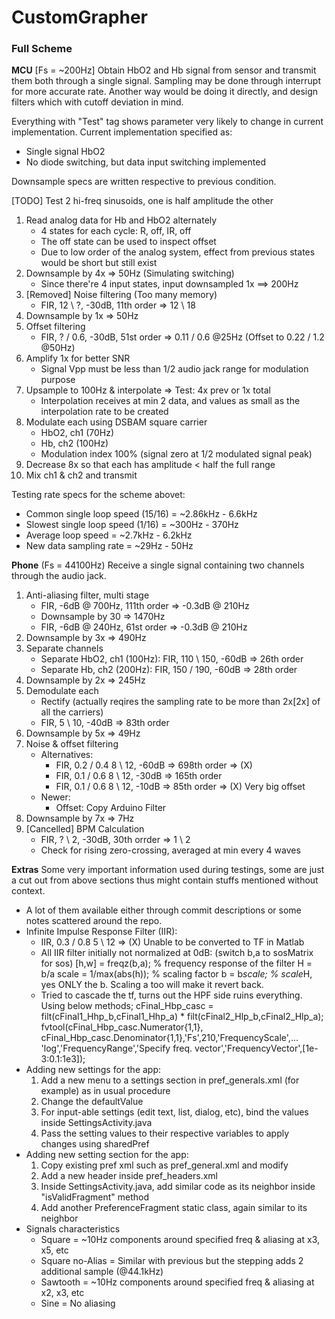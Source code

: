 # CustomGrapher
### Full Scheme
**MCU** [Fs = ~200Hz]
Obtain HbO2 and Hb signal from sensor and transmit them both through a single signal.
Sampling may be done through interrupt for more accurate rate. Another way would be
doing it directly, and design filters which with cutoff deviation in mind.

Everything with "Test" tag shows parameter very likely to change in current implementation.
Current implementation specified as:

   - Single signal HbO2
   - No diode switching, but data input switching implemented
   
Downsample specs are written respective to previous condition.

[TODO] Test 2 hi-freq sinusoids, one is half amplitude the other

1. Read analog data for Hb and HbO2 alternately
   - 4 states for each cycle: R, off, IR, off
   - The off state can be used to inspect offset
   - Due to low order of the analog system, effect from
	 previous states would be short but still exist
2. Downsample by 4x => 50Hz (Simulating switching)
   - Since there're 4 input states, input downsampled 1x ==> 200Hz
3. [Removed] Noise filtering (Too many memory)
   - FIR, 12 \ ?, -30dB, 11th order => 12 \ 18
4. Downsample by 1x => 50Hz
4. Offset filtering
   - FIR, ? / 0.6, -30dB, 51st order => 0.11 / 0.6  @25Hz (Offset to 0.22 / 1.2 @50Hz)
5. Amplify 1x for better SNR
   - Signal Vpp must be less than 1/2 audio jack range for modulation purpose
6. Upsample to 100Hz & interpolate => Test: 4x prev or 1x total
   - Interpolation receives at min 2 data, and values as small as
     the interpolation rate to be created
6. Modulate each using DSBAM square carrier
   - HbO2, ch1 (70Hz)
   - Hb,   ch2 (100Hz)
   - Modulation index 100% (signal zero at 1/2 modulated signal peak)
7. Decrease 8x so that each has amplitude < half the full range
8. Mix ch1 & ch2 and transmit

Testing rate specs for the scheme abovet:
   
   - Common single loop speed (15/16) = ~2.86kHz - 6.6kHz
   - Slowest single loop speed (1/16) = ~300Hz - 370Hz
   - Average loop speed = ~2.7kHz - 6.2kHz
   - New data sampling rate = ~29Hz - 50Hz
   
**Phone** (Fs = 44100Hz)
Receive a single signal containing two channels through the audio jack.
1. Anti-aliasing filter, multi stage
   - FIR, -6dB @ 700Hz, 111th order => -0.3dB @ 210Hz
   - Downsample by 30 => 1470Hz
   - FIR, -6dB @ 240Hz, 61st order => -0.3dB @ 210Hz
1. Downsample by 3x => 490Hz
2. Separate channels
   - Separate HbO2, ch1 (100Hz): FIR, 110 \ 150, -60dB => 26th order
   - Separate Hb,   ch2 (200Hz): FIR, 150 / 190, -60dB => 28th order
3. Downsample by 2x => 245Hz
4. Demodulate each
   - Rectify (actually reqires the sampling rate to be more than 2x[2x] of all the carriers)
   - FIR, 5 \ 10, -40dB => 83th order
5. Downsample by 5x => 49Hz
6. Noise & offset filtering
   - Alternatives:
     - FIR, 0.2 / 0.4 8 \ 12, -60dB => 698th order => (X)
     - FIR, 0.1 / 0.6 8 \ 12, -30dB => 165th order
	 - FIR, 0.1 / 0.6 8 \ 12, -10dB => 85th order  => (X) Very big offset
   - Newer:
     - Offset: Copy Arduino Filter
7. Downsample by 7x => 7Hz
8. [Cancelled] BPM Calculation
   - FIR, ? \ 2, -30dB, 30th orrder => 1 \ 2
   - Check for rising zero-crossing, averaged at min every 4 waves
	 
**Extras**
Some very important information used during testings, some are just a cut out from above sections
thus might contain stuffs mentioned without context.
- A lot of them available either through commit descriptions or some notes scattered around the repo.
- Infinite Impulse Response Filter (IIR):
   - IIR, 0.3 / 0.8 5 \ 12 => (X) Unable to be converted to TF in Matlab
   - All IIR filter initially not normalized at 0dB: (switch b,a to sosMatrix for sos)
        [h,w] = freqz(b,a);    % frequency response of the filter H = b/a
        scale = 1/max(abs(h)); % scaling factor
        b = b*scale;           % scale*H, yes ONLY the b. Scaling a too will make it revert back.
   - Tried to cascade the tf, turns out the HPF side ruins everything. Using below methods;
        cFinal_Hbp_casc = filt(cFinal1_Hhp_b,cFinal1_Hhp_a) * filt(cFinal2_Hlp_b,cFinal2_Hlp_a);
        fvtool(cFinal_Hbp_casc.Numerator{1,1}, cFinal_Hbp_casc.Denominator{1,1},'Fs',210,'FrequencyScale',...
		'log','FrequencyRange','Specify freq. vector','FrequencyVector',[1e-3:0.1:1e3]);
- Adding new settings for the app:
   1. Add a new menu to a settings section in pref_generals.xml (for example) as in usual procedure
   2. Change the defaultValue
   3. For input-able settings (edit text, list, dialog, etc), bind the values inside SettingsActivity.java
   4. Pass the setting values to their respective variables to apply changes using sharedPref
- Adding new setting section for the app:
   1. Copy existing pref xml such as pref_general.xml and modify
   2. Add a new header inside pref_headers.xml
   3. Inside SettingsActivity.java, add similar code as its neighbor inside "isValidFragment" method
   4. Add another PreferenceFragment static class, again similar to its neighbor
- Signals characteristics
   - Square = ~10Hz components around specified freq & aliasing at x3, x5, etc
   - Square no-Alias = Similar with previous but the stepping adds 2 additional sample (@44.1kHz)
   - Sawtooth = ~10Hz components around specified freq & aliasing at x2, x3, etc
   - Sine = No aliasing